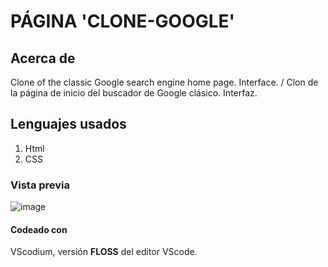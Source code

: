 # PÁGINA 'CLONE-GOOGLE'

## Acerca de ##
Clone of the classic Google search engine home page. Interface. / Clon de la página de inicio del buscador de Google clásico. Interfaz.

## Lenguajes usados ##
1. Html
2. CSS

### Vista previa ###
![image](https://github.com/lelindk/google-clone/assets/151808105/fa7acd93-0671-46fd-9e34-6e169c3c3876)

#### Codeado con #### 
VScodium, versión **FLOSS** del editor VScode.
